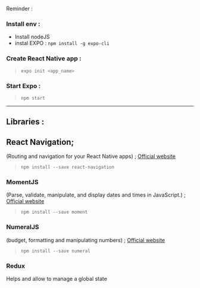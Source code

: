 Reminder :
### Install env : 
* Install nodeJS
* instal EXPO : ```npm install -g expo-cli```

### Create React Native app : 

> ```expo init <app_name>```

### Start Expo :

> ```npm start```
--------

## Libraries :

## React Navigation; 
(Routing and navigation for your React Native apps) ; 
[Official website](https://reactnavigation.org/)

> ```npm install --save react-navigation```

### MomentJS 
(Parse, validate, manipulate, and display dates and times in JavaScript.) ; [Official website](https://momentjs.com/)

> ```npm install --save moment```

### NumeralJS
(budget, formatting and manipulating numbers) ; [Official website](http://numeraljs.com/)

> ```npm install --save numeral```

### Redux
Helps and allow to manage a global state
